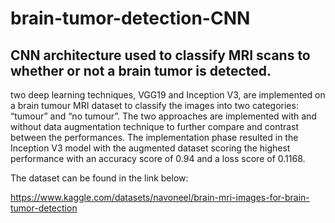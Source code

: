 # brain-tumor-detection-CNN
## CNN architecture used to classify MRI scans to whether or not a brain tumor is detected.

two deep learning techniques, VGG19 and Inception V3, are implemented on a brain tumour MRI dataset to classify the images into two categories: “tumour” and “no tumour”. 
The two approaches are implemented with and without data augmentation technique to further compare and contrast between the performances. 
The implementation phase resulted in the Inception V3 model with the augmented dataset scoring the highest performance with an accuracy score of 0.94 and a loss score of 0.1168.




The dataset can be found in the link below: 



https://www.kaggle.com/datasets/navoneel/brain-mri-images-for-brain-tumor-detection
